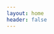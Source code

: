 ```yaml
---
layout: home
header: false
---
```


<ClientOnly>
  <ElMindmap :data="data" :height="height" :offsetLeft="offsetLeft" :router="router"  />
</ClientOnly>


<script setup>
import { onMounted, ref, computed } from "vue";
import { useRouter } from "vitepress";
const router = useRouter();
const commonOptions = { fillColor: '#FF6347', shape: 'rectangle', color: '#fff' }
const rectangleOptions = { borderColor: '#FF6347', borderDasharray: '5,5', borderWidth: 2, shape: 'rectangle' }
const data = ref({
	data: {
		text: "Web 互联网",
	},
	children: [
		{ 
			data: { text: "HTML 超文本标记", hyperlink: "https://developer.mozilla.org/zh-CN/docs/Learn_web_development/Core/Structuring_content" },
			children: [
				{ data: { text: "文档对象模型（DOM）", hyperlink: "https://developer.mozilla.org/zh-CN/docs/Web/API/Document_Object_Model/Introduction" } },
				{ data: { text: "Canvas 画布", hyperlink: "https://developer.mozilla.org/zh-CN/docs/Web/API/Canvas_API/Tutorial" } },
				{ data: { text: "SVG：可缩放矢量图形", hyperlink: "https://developer.mozilla.org/zh-CN/docs/Web/SVG" } },
			]
	 	},
		{ data: { text: "CSS 层叠样式表", hyperlink: "https://developer.mozilla.org/zh-CN/docs/Learn_web_development/Core/Styling_basics" } },
		{ 
			data: { text: "JavaScript 编程语言" },
			children: [
				{ 
					data: { text: "语法约定" },
					children: [
						{ data: { text: "ECMAScript", link: `/docs/es/`, ...commonOptions } },
					]
				},
				{ 
					data: { text: "组件化" },
					children: [
						{ 
							data: { text: "VueJS 框架", link: `/docs/vue/`, ...commonOptions },
							children: [
								{ data: { text: "构建 Vue 组件库", link: `/docs/vue/children/build-vue3-components/`, ...rectangleOptions } },
								{ data: { text: "Vue 组件编排系统", link: `/docs/vue/children/component-drag/`, ...rectangleOptions } },
							]
						},
					]
				},
				{ 
					data: { text: "工程化" },
					children: [
						{ data: { text: "Vite 构建工具", link: `/docs/vite/`, ...commonOptions }},
						{ data: { text: "Webpack 构建工具", link: `/docs/webpack/`, ...rectangleOptions } },
						{ data: { text: "Rollup 构建工具", link: `/docs/rollup/`, ...rectangleOptions } },
					]
				},
				{ 
					data: { text: "NodeJS 后端" },
					children: [
						{ data: { text: "npm 包管理器", link: `/docs/npm/`, ...commonOptions } },
					]
				},
			]
		},
	],
})
const height = computed(() => document?.documentElement.scrollHeight - 64);
const offsetLeft = computed(() => document?.documentElement.clientWidth / 4);
</script>

<style>
.VPHome {
	padding: 0 !important;
}
</style>

